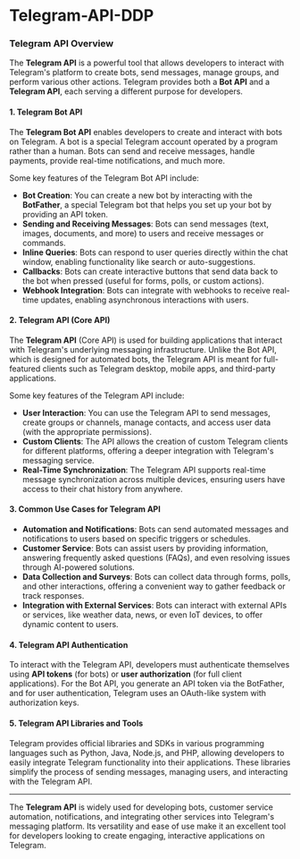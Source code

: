 # Telegram-API-DDP

### Telegram API Overview

The **Telegram API** is a powerful tool that allows developers to interact with Telegram's platform to create bots, send messages, manage groups, and perform various other actions. Telegram provides both a **Bot API** and a **Telegram API**, each serving a different purpose for developers.

#### 1. **Telegram Bot API**

The **Telegram Bot API** enables developers to create and interact with bots on Telegram. A bot is a special Telegram account operated by a program rather than a human. Bots can send and receive messages, handle payments, provide real-time notifications, and much more.

Some key features of the Telegram Bot API include:
- **Bot Creation**: You can create a new bot by interacting with the **BotFather**, a special Telegram bot that helps you set up your bot by providing an API token.
- **Sending and Receiving Messages**: Bots can send messages (text, images, documents, and more) to users and receive messages or commands.
- **Inline Queries**: Bots can respond to user queries directly within the chat window, enabling functionality like search or auto-suggestions.
- **Callbacks**: Bots can create interactive buttons that send data back to the bot when pressed (useful for forms, polls, or custom actions).
- **Webhook Integration**: Bots can integrate with webhooks to receive real-time updates, enabling asynchronous interactions with users.

#### 2. **Telegram API (Core API)**

The **Telegram API** (Core API) is used for building applications that interact with Telegram's underlying messaging infrastructure. Unlike the Bot API, which is designed for automated bots, the Telegram API is meant for full-featured clients such as Telegram desktop, mobile apps, and third-party applications.

Some key features of the Telegram API include:
- **User Interaction**: You can use the Telegram API to send messages, create groups or channels, manage contacts, and access user data (with the appropriate permissions).
- **Custom Clients**: The API allows the creation of custom Telegram clients for different platforms, offering a deeper integration with Telegram's messaging service.
- **Real-Time Synchronization**: The Telegram API supports real-time message synchronization across multiple devices, ensuring users have access to their chat history from anywhere.

#### 3. **Common Use Cases for Telegram API**
- **Automation and Notifications**: Bots can send automated messages and notifications to users based on specific triggers or schedules.
- **Customer Service**: Bots can assist users by providing information, answering frequently asked questions (FAQs), and even resolving issues through AI-powered solutions.
- **Data Collection and Surveys**: Bots can collect data through forms, polls, and other interactions, offering a convenient way to gather feedback or track responses.
- **Integration with External Services**: Bots can interact with external APIs or services, like weather data, news, or even IoT devices, to offer dynamic content to users.
  
#### 4. **Telegram API Authentication**
To interact with the Telegram API, developers must authenticate themselves using **API tokens** (for bots) or **user authorization** (for full client applications). For the Bot API, you generate an API token via the BotFather, and for user authentication, Telegram uses an OAuth-like system with authorization keys.

#### 5. **Telegram API Libraries and Tools**
Telegram provides official libraries and SDKs in various programming languages such as Python, Java, Node.js, and PHP, allowing developers to easily integrate Telegram functionality into their applications. These libraries simplify the process of sending messages, managing users, and interacting with the Telegram API.

---

The **Telegram API** is widely used for developing bots, customer service automation, notifications, and integrating other services into Telegram's messaging platform. Its versatility and ease of use make it an excellent tool for developers looking to create engaging, interactive applications on Telegram.
